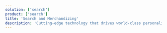 ```yaml
---
solution: ['search']
product: ['search']
title: 'Search and Merchandizing'
description: 'Cutting-edge technology that drives world-class personalization at scale to delight your customers and future-proof your business.'
---
```

